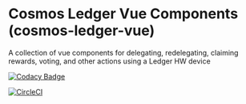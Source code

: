 # Cosmos Ledger Vue Components (cosmos-ledger-vue)

A collection of vue components for delegating, redelegating, claiming rewards, voting, and other actions using a Ledger HW device

[![Codacy Badge](https://api.codacy.com/project/badge/Grade/978ec71e5cb64570a2acccf216fe0a6b)](https://www.codacy.com?utm_source=github.com&amp;utm_medium=referral&amp;utm_content=TokenUnion/union-marketplace-icf-grant&amp;utm_campaign=Badge_Grade)

[![CircleCI](https://circleci.com/gh/TokenUnion/union-marketplace-icf-grant.svg?style=svg&circle-token=4dd118e25d10ee4b266fa6be590921496dc778da)](https://circleci.com/gh/TokenUnion/union-marketplace-icf-grant)
